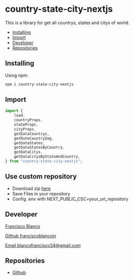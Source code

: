 # country-state-city-nextjs

This is a library for get all countrys, states and citys of world.

-   [Installing](#installing)
-   [Import](#import)
-   [Developer](#developer)
-   [Repositories](#repositories)

## Installing

Using npm:

```bash
npm i country-state-city-nextjs
```

## Import

```javascript
import {
    load,
    countryProps,
    stateProps,
    cityProps,
    getDataCountrys,
    getRuteCountryImg,
    getDataStates,
    getDataStatesByCountry,
    getDataCitys,
    getDataCitysByStateAndCountry,
} from "country-state-city-nextjs";
```

## Use custom repository 
-   Download zip [here](https://download-directory.github.io/?url=https%3A%2F%2Fgithub.com%2Ffranciscoblancojn%2Fcountry-state-city-nextjs%2Ftree%2Fmaster%2Fjson)
-   Save Files in your repository
-   Config .env with NEXT_PUBLIC_CSC=your_url_repository


## Developer

[Francisco Blanco](https://franciscoblanco.vercel.app/)

[Github franciscoblancojn](https://github.com/franciscoblancojn)

[Email blancofrancisco34@gmail.com](mailto:blancofrancisco34@gmail.com)

## Repositories

-   [Github](https://github.com/franciscoblancojn/country-state-city-nextjs)
